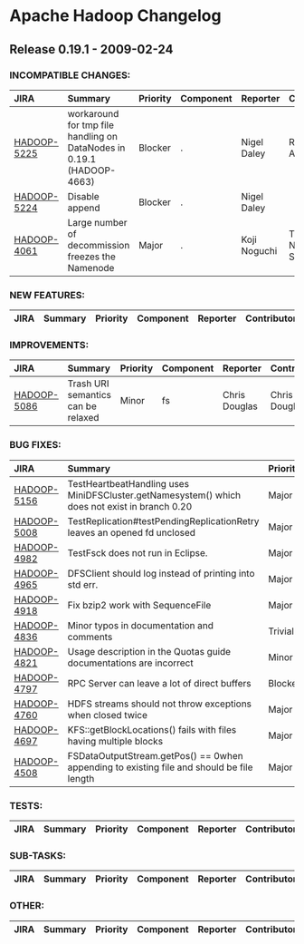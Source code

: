 # Apache Hadoop Changelog

## Release 0.19.1 - 2009-02-24

### INCOMPATIBLE CHANGES:

| JIRA | Summary | Priority | Component | Reporter | Contributor |
|:---- |:---- | :--- |:---- |:---- |:---- |
| [HADOOP-5225](https://issues.apache.org/jira/browse/HADOOP-5225) | workaround for tmp file handling on DataNodes in 0.19.1 (HADOOP-4663) |  Blocker | . | Nigel Daley | Raghu Angadi |
| [HADOOP-5224](https://issues.apache.org/jira/browse/HADOOP-5224) | Disable append |  Blocker | . | Nigel Daley |  |
| [HADOOP-4061](https://issues.apache.org/jira/browse/HADOOP-4061) | Large number of decommission freezes the Namenode |  Major | . | Koji Noguchi | Tsz Wo Nicholas Sze |


### NEW FEATURES:

| JIRA | Summary | Priority | Component | Reporter | Contributor |
|:---- |:---- | :--- |:---- |:---- |:---- |


### IMPROVEMENTS:

| JIRA | Summary | Priority | Component | Reporter | Contributor |
|:---- |:---- | :--- |:---- |:---- |:---- |
| [HADOOP-5086](https://issues.apache.org/jira/browse/HADOOP-5086) | Trash URI semantics can be relaxed |  Minor | fs | Chris Douglas | Chris Douglas |


### BUG FIXES:

| JIRA | Summary | Priority | Component | Reporter | Contributor |
|:---- |:---- | :--- |:---- |:---- |:---- |
| [HADOOP-5156](https://issues.apache.org/jira/browse/HADOOP-5156) | TestHeartbeatHandling uses MiniDFSCluster.getNamesystem() which does not exist in branch 0.20 |  Major | test | Konstantin Shvachko | Hairong Kuang |
| [HADOOP-5008](https://issues.apache.org/jira/browse/HADOOP-5008) | TestReplication#testPendingReplicationRetry leaves an opened fd unclosed |  Major | test | Hairong Kuang | Hairong Kuang |
| [HADOOP-4982](https://issues.apache.org/jira/browse/HADOOP-4982) | TestFsck does not run in Eclipse. |  Major | test | Konstantin Shvachko | Konstantin Shvachko |
| [HADOOP-4965](https://issues.apache.org/jira/browse/HADOOP-4965) | DFSClient should log instead of printing into std err. |  Major | test | Konstantin Shvachko | Konstantin Shvachko |
| [HADOOP-4918](https://issues.apache.org/jira/browse/HADOOP-4918) | Fix bzip2 work with SequenceFile |  Major | io | Zheng Shao | Zheng Shao |
| [HADOOP-4836](https://issues.apache.org/jira/browse/HADOOP-4836) | Minor typos in documentation and comments |  Trivial | documentation | Jordà Polo | Jordà Polo |
| [HADOOP-4821](https://issues.apache.org/jira/browse/HADOOP-4821) | Usage description in the Quotas guide documentations are incorrect |  Minor | documentation | Boris Shkolnik | Boris Shkolnik |
| [HADOOP-4797](https://issues.apache.org/jira/browse/HADOOP-4797) | RPC Server can leave a lot of direct buffers |  Blocker | ipc | Raghu Angadi | Raghu Angadi |
| [HADOOP-4760](https://issues.apache.org/jira/browse/HADOOP-4760) | HDFS streams should not throw exceptions when closed twice |  Major | fs, fs/s3 | Alejandro Abdelnur | Enis Soztutar |
| [HADOOP-4697](https://issues.apache.org/jira/browse/HADOOP-4697) | KFS::getBlockLocations() fails with files having multiple blocks |  Major | fs | Lohit Vijayarenu | Sriram Rao |
| [HADOOP-4508](https://issues.apache.org/jira/browse/HADOOP-4508) | FSDataOutputStream.getPos() == 0when appending to existing file and should be file length |  Major | fs | Pete Wyckoff | dhruba borthakur |


### TESTS:

| JIRA | Summary | Priority | Component | Reporter | Contributor |
|:---- |:---- | :--- |:---- |:---- |:---- |


### SUB-TASKS:

| JIRA | Summary | Priority | Component | Reporter | Contributor |
|:---- |:---- | :--- |:---- |:---- |:---- |


### OTHER:

| JIRA | Summary | Priority | Component | Reporter | Contributor |
|:---- |:---- | :--- |:---- |:---- |:---- |


